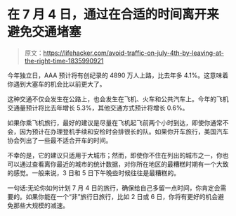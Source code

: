 # 在 7 月 4 日，通过在合适的时间离开来避免交通堵塞

> 原文：<https://lifehacker.com/avoid-traffic-on-july-4th-by-leaving-at-the-right-time-1835990921>

今年独立日，AAA 预计将有创纪录的 4890 万人上路，比去年多 4.1%。这意味着你遇到大塞车的机会比以前更大了。



这种交通不仅会发生在公路上，也会发生在飞机、火车和公共汽车上。今年的飞机交通量预计将比去年增长 5.3%，其他交通方式预计将增长 0.6%。

如果你乘飞机旅行，最好的建议是尽量在飞机起飞前两个小时到达，即使你通常不会，因为预计在办理登机手续和安检时会排很长的队。如果你开车旅行，美国汽车协会列出了一些最不适合开车的时间。

不幸的是，它的建议只适用于大城市；然而，即使你不住在列出的城市之一，你也可以通过查看离你最近的城市的统计数据，对你所在地区的最糟糕时期有一个大致的感觉。一般来说，3 日和 5 日下午晚些时候往往是最糟糕的。

一句话:无论你如何计划 7 月 4 日的旅行，确保给自己多留一点时间，你肯定会需要的。如果你能在一个“非”旅行日旅行，比如 2 日或 6 日，你将有更好的机会避免那些大规模的减速。